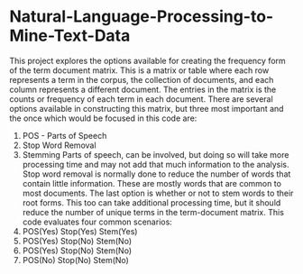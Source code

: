 # Natural-Language-Processing-to-Mine-Text-Data
This project explores the options available for creating the frequency form of the term document matrix. This is a matrix or table where each row represents a term in the corpus, the collection of documents, and each column represents a different document. The entries in the matrix is the counts or frequency of each term in each document. There are several options available in constructing this matrix, but three most important and the once which would be focused in this code are: 
1. POS - Parts of Speech 
2. Stop Word Removal 
3. Stemming 
Parts of speech, can be involved, but doing so will take more processing time and may not add that much information to the analysis. Stop word removal is normally done to reduce the number of words that contain little information. These are mostly words that are common to most documents. The last option is whether or not to stem words to their root forms. This too can take additional processing time, but it should reduce the number of unique terms in the term-document matrix. This code evaluates four common scenarios: 
1. POS(Yes) Stop(Yes) Stem(Yes) 
2. POS(Yes) Stop(No) Stem(No) 
3. POS(Yes) Stop(No) Stem(No) 
4. POS(No) Stop(No) Stem(No)
